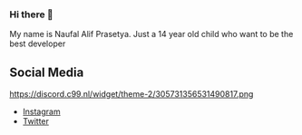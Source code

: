 ### Hi there 👋
My name is Naufal Alif Prasetya. Just a 14 year old child who want to be the best developer

## Social Media
https://discord.c99.nl/widget/theme-2/305731356531490817.png
- [Instagram](https://instagram.com/palaliip)
- [Twitter](https://twitter.com/palaliip)

